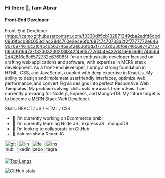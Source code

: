 
### Hi there 👋, I am Abrar
#### Front-End Developer
Front-End Developer
(https://camo.githubusercontent.com/f3330d95cb132871349cba2edfd6cbd0939fbcb880053d1a438d4700e2e4e6fb/68747470733a2f2f7777772e6469676974616c61646c656374696f2e636f6d2f77702d636f6e74656e742f75706c6f6164732f323032302f30342f4e65772d504e432d416e696d617465642d42616e6e6572732e676966)
I'm an enthusiastic developer focused on crafting web applications and software, with expertise in MERN stack development. As a front-end developer, I bring a strong foundation in HTML, CSS, and JavaScript, coupled with deep expertise in React.js. My ability to design and implement userfriendly interfaces, optimize web performance, and convert Figma designs into perfect Responsive Web Templates. My problem solving-skills sets me apart from others. I am currently preparing for Node.js, Express, and Mongo-DB. My future 
target is to become a MERN Stack Web Developer. 

Skills:  REACT / JS / HTML / CSS

- 🔭 I’m currently working on Ecommerce orebi 
- 🌱 I’m currently learning Node JS , express JS , mongoDB 
- 👯 I’m looking to collaborate on GitHub 
- 💬 Ask me about React JS 


[<img src='https://cdn.jsdelivr.net/npm/simple-icons@3.0.1/icons/github.svg' alt='github' height='40'>](https://github.com/Abrar-Rahi)  [<img src='https://cdn.jsdelivr.net/npm/simple-icons@3.0.1/icons/linkedin.svg' alt='linkedin' height='40'>](https://www.linkedin.com/in/abrar-rahi-6a0176259/)  [<img src='https://cdn.jsdelivr.net/npm/simple-icons@3.0.1/icons/facebook.svg' alt='facebook' height='40'>](https://www.facebook.com/abrarbinenayet)  [<img src='https://cdn.jsdelivr.net/npm/simple-icons@3.0.1/icons/instagram.svg' alt='instagram' height='40'>](https://www.instagram.com/abrar_bin_enayet/)  

[![Top Langs](https://github-readme-stats.vercel.app/api/top-langs/?username=Abrar-Rahi)](https://github.com/anuraghazra/github-readme-stats)

![GitHub stats](https://github-readme-stats.vercel.app/api?username=Abrar-Rahi&show_icons=true)  

